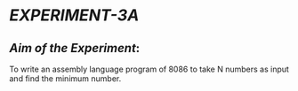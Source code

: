 # _EXPERIMENT-3A_
## _Aim of the Experiment_:<br/>
To write an assembly language program of 8086 to take N numbers as input and 
find the minimum number.
